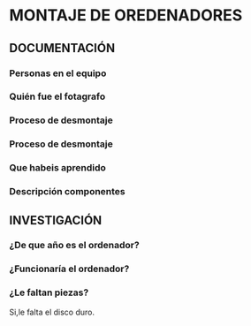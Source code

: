 # MONTAJE DE OREDENADORES

## DOCUMENTACIÓN

### Personas en el equipo

### Quién fue el fotagrafo

### Proceso de desmontaje

### Proceso de desmontaje

### Que habeis aprendido

### Descripción componentes

## INVESTIGACIÓN

### ¿De que año es el ordenador?

### ¿Funcionaría el ordenador?

### ¿Le faltan piezas?
Si,le falta el disco duro.

